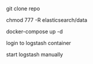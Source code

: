 git clone repo

chmod 777 -R elasticsearch/data

docker-compose up -d 

login to logstash container

start logstash manually 

